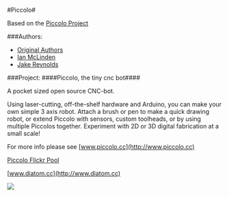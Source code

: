 #Piccolo#

Based on the [Piccolo Project](http://www.piccolo.cc)

###Authors:
* [Original Authors](https://github.com/DiatomStudio)
* [Ian McLinden](https://github.com/ianmclinden)
* [Jake Reynolds](https://github.com/JacobReynolds)

###Project:
####Piccolo, the tiny cnc bot####

A pocket sized open source CNC-bot.

Using laser-cutting, off-the-shelf hardware and Arduino, you can make your own simple 3 axis robot. Attach a brush or pen to make a quick drawing robot, or extend Piccolo with sensors, custom toolheads, or by using multiple Piccolos together. Experiment with 2D or 3D digital fabrication at a small scale!

For more info please see [www.piccolo.cc](http://www.piccolo.cc)

[Piccolo Flickr Pool](http://www.flickr.com/groups/1929303@N21/)

[www.diatom.cc](http://www.diatom.cc)

![](http://farm4.staticflickr.com/3773/11290461646_33cc42280b_c.jpg)
